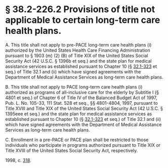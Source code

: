 # § 38.2-226.2 Provisions of title not applicable to certain long-term care health plans.

<p>A. This title shall not apply to pre-PACE long-term care health plans (i) authorized by the United States Health Care Financing Administration pursuant to § 1903 (m) (2) (B) of Title XIX of the United States Social Security Act (42 U.S.C. § 1396b et seq.) and the state plan for medical assistance services as established pursuant to Chapter 10 (§ <a href='http://law.lis.virginia.gov/vacode/32.1-323/'>32.1-323</a> et seq.) of Title 32.1 and (ii) which have signed agreements with the Department of Medical Assistance Services as long-term care health plans.</p><p>B. This title shall not apply to PACE long-term care health plans (i) authorized as programs of all-inclusive care for the elderly by Subtitle I (§ 4801 et seq.) of Chapter 6 of Title IV of the Balanced Budget Act of 1997, Pub. L. No. 105-33, 111 Stat. 528 et seq., §§ 4801-4804, 1997, pursuant to Title XVIII and Title XIX of the United States Social Security Act (42 U.S.C. § 1395eee et seq.) and the state plan for medical assistance services as established pursuant to Chapter 10 (§ <a href='http://law.lis.virginia.gov/vacode/32.1-323/'>32.1-323</a> et seq.) of Title 32.1 and (ii) which have signed agreements with the Department of Medical Assistance Services as long-term care health plans.</p><p>C. Enrollment in a pre-PACE or PACE plan shall be restricted to those individuals who participate in programs authorized pursuant to Title XIX or Title XVIII of the United States Social Security Act, respectively.</p><p>1998, c. <a href='http://lis.virginia.gov/cgi-bin/legp604.exe?981+ful+CHAP0318'>318</a>.</p>